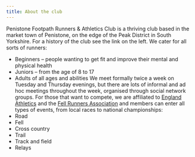 ```yaml
---
title: About the club
---
```

Penistone Footpath Runners & Athletics Club is a thriving club based in the market town of Penistone, on the edge of the Peak District in South Yorkshire. For a history of the club see the link on the left.
We cater for all sorts of runners:
- Beginners &ndash; people wanting to get fit and improve their mental and physical health
- Juniors &ndash; from the age of 8 to 17
- Adults of all ages and abilities
We meet formally twice a week on Tuesday and Thursday evenings, but there are lots of informal and ad hoc meetings throughout the week, organised through social network groups.
For those that want to compete, we are affiliated to [England Athletics](https://www.englandathletics.org/clubs-and-facilities/) and the [Fell Runners Association](https://www.fellrunner.org.uk/) and members can enter all types of events, from local races to national championships:
- Road
- Fell
- Cross country
- Trail
- Track and field
- Relays